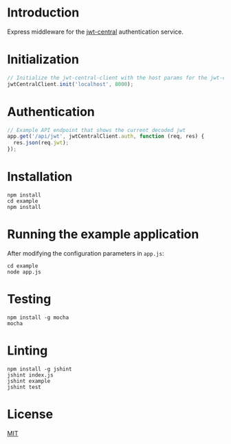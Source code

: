# Introduction
Express middleware for the [jwt-central][jwtc] authentication service.

# Initialization

```js
// Initialize the jwt-central-client with the host params for the jwt-central server
jwtCentralClient.init('localhost', 8000);
```

# Authentication

```js
// Example API endpoint that shows the current decoded jwt
app.get('/api/jwt', jwtCentralClient.auth, function (req, res) {
  res.json(req.jwt);
});

```


# Installation

    npm install
    cd example
    npm install

# Running the example application
After modifying the configuration parameters in `app.js`:

    cd example
    node app.js

# Testing

    npm install -g mocha
    mocha

# Linting

    npm install -g jshint
    jshint index.js
    jshint example
    jshint test


# License
[MIT][license]

[license]: https://github.com/spitimage/jwt-central-client/blob/master/LICENSE
[jwtc]: https://github.com/spitimage/jwt-central
